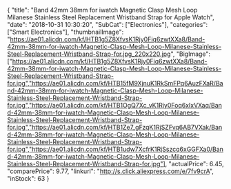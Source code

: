 {
	"title": "Band 42mm 38mm for iwatch Magnetic Clasp Mesh Loop Milanese Stainless Steel Replacement Wristband Strap for Apple Watch",
	"date": "2018-10-31 10:30:20",
	"SubCat": ["Electronics"],
	"categories": ["Smart Electronics"],
	"thumbnailImage": "https://ae01.alicdn.com/kf/HTB1g5Z8XfvsK1Rjy0Fiq6zwtXXa8/Band-42mm-38mm-for-iwatch-Magnetic-Clasp-Mesh-Loop-Milanese-Stainless-Steel-Replacement-Wristband-Strap-for.jpg_220x220.jpg",
	"BigImage": ["https://ae01.alicdn.com/kf/HTB1g5Z8XfvsK1Rjy0Fiq6zwtXXa8/Band-42mm-38mm-for-iwatch-Magnetic-Clasp-Mesh-Loop-Milanese-Stainless-Steel-Replacement-Wristband-Strap-for.jpg","https://ae01.alicdn.com/kf/HTB15fM9XjnuK1RkSmFPq6AuzFXaR/Band-42mm-38mm-for-iwatch-Magnetic-Clasp-Mesh-Loop-Milanese-Stainless-Steel-Replacement-Wristband-Strap-for.jpg","https://ae01.alicdn.com/kf/HTB1OgQ7Xc_vK1Rjy0Foq6xIxVXaq/Band-42mm-38mm-for-iwatch-Magnetic-Clasp-Mesh-Loop-Milanese-Stainless-Steel-Replacement-Wristband-Strap-for.jpg","https://ae01.alicdn.com/kf/HTB1Ze7_gFzqK1RjSZFvq6AB7VXak/Band-42mm-38mm-for-iwatch-Magnetic-Clasp-Mesh-Loop-Milanese-Stainless-Steel-Replacement-Wristband-Strap-for.jpg","https://ae01.alicdn.com/kf/HTB1udw7XcfrK1RjSszcq6xGGFXa0/Band-42mm-38mm-for-iwatch-Magnetic-Clasp-Mesh-Loop-Milanese-Stainless-Steel-Replacement-Wristband-Strap-for.jpg"],
	"actualPrice": 6.45,
	"comparePrice": 9.77,
	"linkurl": "http://s.click.aliexpress.com/e/7fv9crA",
	"inStock": 63
}
